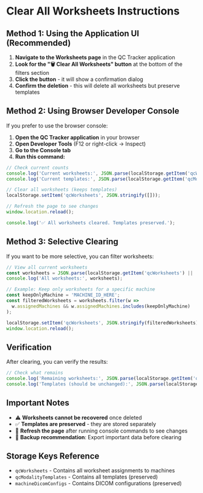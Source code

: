 # Clear All Worksheets Instructions

## Method 1: Using the Application UI (Recommended)

1. **Navigate to the Worksheets page** in the QC Tracker application
2. **Look for the "🗑️ Clear All Worksheets" button** at the bottom of the filters section
3. **Click the button** - it will show a confirmation dialog
4. **Confirm the deletion** - this will delete all worksheets but preserve templates

## Method 2: Using Browser Developer Console

If you prefer to use the browser console:

1. **Open the QC Tracker application** in your browser
2. **Open Developer Tools** (F12 or right-click → Inspect)
3. **Go to the Console tab**
4. **Run this command:**

```javascript
// Check current counts
console.log('Current worksheets:', JSON.parse(localStorage.getItem('qcWorksheets') || '[]').length);
console.log('Current templates:', JSON.parse(localStorage.getItem('qcModalityTemplates') || '[]').length);

// Clear all worksheets (keeps templates)
localStorage.setItem('qcWorksheets', JSON.stringify([]));

// Refresh the page to see changes
window.location.reload();

console.log('✅ All worksheets cleared. Templates preserved.');
```

## Method 3: Selective Clearing

If you want to be more selective, you can filter worksheets:

```javascript
// View all current worksheets
const worksheets = JSON.parse(localStorage.getItem('qcWorksheets') || '[]');
console.log('All worksheets:', worksheets);

// Example: Keep only worksheets for a specific machine
const keepOnlyMachine = 'MACHINE_ID_HERE';
const filteredWorksheets = worksheets.filter(w => 
  w.assignedMachines && w.assignedMachines.includes(keepOnlyMachine)
);

localStorage.setItem('qcWorksheets', JSON.stringify(filteredWorksheets));
window.location.reload();
```

## Verification

After clearing, you can verify the results:

```javascript
// Check what remains
console.log('Remaining worksheets:', JSON.parse(localStorage.getItem('qcWorksheets') || '[]').length);
console.log('Templates (should be unchanged):', JSON.parse(localStorage.getItem('qcModalityTemplates') || '[]').length);
```

## Important Notes

- ⚠️ **Worksheets cannot be recovered** once deleted
- ✅ **Templates are preserved** - they are stored separately
- 🔄 **Refresh the page** after running console commands to see changes
- 📝 **Backup recommendation**: Export important data before clearing

## Storage Keys Reference

- `qcWorksheets` - Contains all worksheet assignments to machines
- `qcModalityTemplates` - Contains all templates (preserved)
- `machineDicomConfigs` - Contains DICOM configurations (preserved)